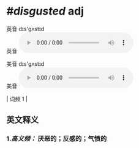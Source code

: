 # ***\#disgusted*** adj
英音 dɪs'ɡʌstɪd  
英音
<audio src="./media/disgusted-b.aac" controls="controls"></audio>

美音 dɪs'ɡʌstɪd  
美音
<audio src="./media/disgusted2.aac" controls="controls"></audio>



| 词频 1 |  

英文释义
---
### 1.*高义频：* **厌恶的；反感的；气愤的**  



